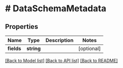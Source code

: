 # # DataSchemaMetadata

## Properties

Name | Type | Description | Notes
------------ | ------------- | ------------- | -------------
**fields** | **string** |  | [optional]

[[Back to Model list]](../../README.md#models) [[Back to API list]](../../README.md#endpoints) [[Back to README]](../../README.md)
